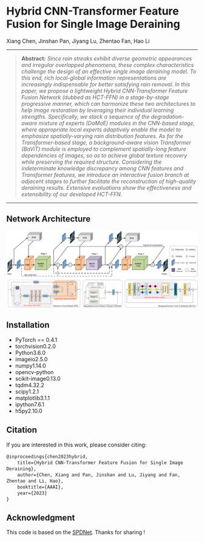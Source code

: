 # Hybrid CNN-Transformer Feature Fusion for Single Image Deraining

Xiang Chen, Jinshan Pan, Jiyang Lu, Zhentao Fan, Hao Li

<hr />

> **Abstract:** *Since rain streaks exhibit diverse geometric appearances and irregular overlapped phenomena, these complex characteristics challenge the design of an effective single image deraining model. To this end, rich local-global information representations are increasingly indispensable for better satisfying rain removal.  In this paper, we propose a lightweight Hybrid CNN-Transformer Feature Fusion Network (dubbed as HCT-FFN) in a stage-by-stage progressive manner, which can harmonize these two architectures to help image restoration by leveraging their individual learning strengths. Specifically, we stack a sequence of the degradation-aware mixture of experts (DaMoE) modules in the CNN-based stage, where appropriate local experts adaptively enable the model to emphasize spatially-varying rain distribution features. As for the Transformer-based stage, a background-aware vision Transformer (BaViT) module is employed to complement spatially-long feature dependencies of images, so as to achieve global texture recovery while preserving the required structure.  Considering the indeterminate knowledge discrepancy among CNN features and Transformer features, we introduce an interactive fusion branch at adjacent stages to further facilitate the reconstruction of high-quality deraining results. Extensive evaluations show the effectiveness and extensibility of our developed HCT-FFN.* 
<hr />

## Network Architecture

<img src = "figure/network.png"> 

## Installation
* PyTorch == 0.4.1
* torchvision0.2.0
* Python3.6.0
* imageio2.5.0
* numpy1.14.0
* opencv-python
* scikit-image0.13.0
* tqdm4.32.2
* scipy1.2.1
* matplotlib3.1.1
* ipython7.6.1
* h5py2.10.0

## Citation
If you are interested in this work, please consider citing:

    @inproceedings{chen2023hybrid,
        title={Hybrid CNN-Transformer Feature Fusion for Single Image Deraining}, 
        author={Chen, Xiang and Pan, Jinshan and Lu, Jiyang and Fan, Zhentao and Li, Hao},
        booktitle={AAAI},
        year={2023}
    }

## Acknowledgment
This code is based on the [SPDNet](https://github.com/Joyies/SPDNet). Thanks for sharing !
